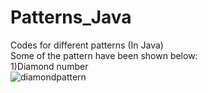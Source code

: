 # Patterns_Java
Codes for different patterns (In Java)</br>
Some of the pattern have been shown below:</br>
1)Diamond number</br>
![diamondpattern](https://user-images.githubusercontent.com/29675122/44355046-186d5400-a4c9-11e8-834d-c6aaf7282a52.png)

